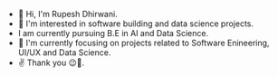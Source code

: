 - 👋 Hi, I'm Rupesh Dhirwani.
- 👀 I'm interested in software building and data science projects.
- I am currently pursuing B.E in AI and Data Science.
- 💞 I'm currently focusing on projects related to Software Enineering, UI/UX and Data Science.
- ✌️ Thank you 😉💖.
